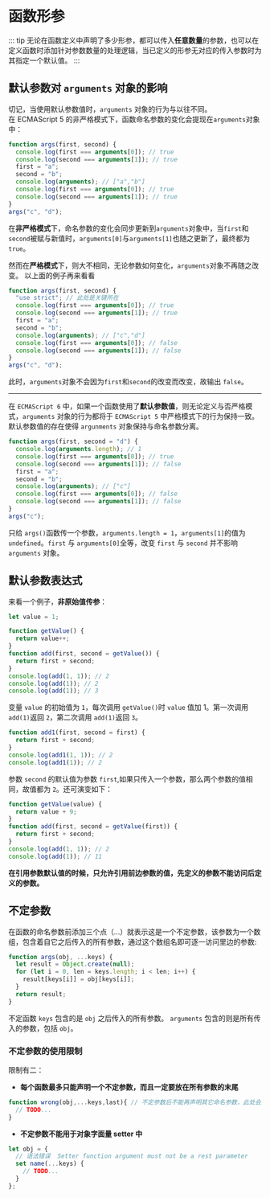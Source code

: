 # 函数形参

::: tip
无论在函数定义中声明了多少形参，都可以传入**任意数量**的参数，也可以在定义函数时添加针对参数数量的处理逻辑，当已定义的形参无对应的传入参数时为其指定一个默认值。
:::

## 默认参数对 `arguments` 对象的影响

切记，当使用默认参数值时，`arguments` 对象的行为与以往不同。<br>
在 ECMAScript 5 的非严格模式下，函数命名参数的变化会提现在`arguments`对象中：

```javascript
function args(first, second) {
  console.log(first === arguments[0]); // true
  console.log(second === arguments[1]); // true
  first = "a";
  second = "b";
  console.log(arguments); // ["a","b"]
  console.log(first === arguments[0]); // true
  console.log(second === arguments[1]); // true
}
args("c", "d");
```

在**非严格模式**下，命名参数的变化会同步更新到`arguments`对象中，当`first`和`second`被赋与新值时，`arguments[0]`与`arguments[1]`也随之更新了，最终都为`true`。

然而在**严格模式**下，则大不相同，无论参数如何变化，`arguments`对象不再随之改变。
以上面的例子再来看看

```javascript
function args(first, second) {
  "use strict"; // 此处是关键所在
  console.log(first === arguments[0]); // true
  console.log(second === arguments[1]); // true
  first = "a";
  second = "b";
  console.log(arguments); // ["c","d"]
  console.log(first === arguments[0]); // false
  console.log(second === arguments[1]); // false
}
args("c", "d");
```

此时，`arguments`对象不会因为`first`和`second`的改变而改变，故输出 `false`。

---

在 `ECMAScript 6` 中，如果一个函数使用了**默认参数值**，则无论定义与否严格模式，`arguments` 对象的行为都将于 `ECMAScript 5` 中严格模式下的行为保持一致。
默认参数值的存在使得 `argunments` 对象保持与命名参数分离。

```javascript
function args(first, second = "d") {
  console.log(arguments.length); // 1
  console.log(first === arguments[0]); // true
  console.log(second === arguments[1]); // false
  first = "a";
  second = "b";
  console.log(arguments); // ["c"]
  console.log(first === arguments[0]); // false
  console.log(second === arguments[1]); // false
}
args("c");
```

只给 `args()`函数传一个参数，`arguments.length = 1`，`arguments[1]`的值为 `undefined`。`first` 与 `arguments[0]`全等，改变 `first` 与 `second` 并不影响 `arguments` 对象。

## 默认参数表达式

来看一个例子，**非原始值传参**：

```js
let value = 1;

function getValue() {
  return value++;
}
function add(first, second = getValue()) {
  return first + second;
}
console.log(add(1, 1)); // 2
console.log(add(1)); // 2
console.log(add(1)); // 3
```

变量 `value` 的初始值为 `1`，每次调用 `getValue()`时 `value` 值加 1。第一次调用 `add(1)`返回 `2`，第二次调用 `add(1)`返回 `3`。

```js
function add1(first, second = first) {
  return first + second;
}
console.log(add1(1, 1)); // 2
console.log(add1(1)); // 2
```

参数 `second` 的默认值为参数 `first`,如果只传入一个参数，那么两个参数的值相同，故值都为 `2`。还可演变如下：

```js
function getValue(value) {
  return value + 9;
}
function add(first, second = getValue(first)) {
  return first + second;
}
console.log(add(1, 1)); // 2
console.log(add(1)); // 11
```

**在引用参数默认值的时候，只允许引用前边参数的值，先定义的参数不能访问后定义的参数。**

## 不定参数

在函数的命名参数前添加三个点（...）就表示这是一个不定参数，该参数为一个数组，包含着自它之后传入的所有参数，通过这个数组名即可逐一访问里边的参数:

```js
function args(obj, ...keys) {
  let result = Object.create(null);
  for (let i = 0, len = keys.length; i < len; i++) {
    result[keys[i]] = obj[keys[i]];
  }
  return result;
}
```

不定函数 `keys` 包含的是 `obj` 之后传入的所有参数。
`arguments` 包含的则是所有传入的参数，包括 `obj`。

### 不定参数的使用限制

限制有二：

- **每个函数最多只能声明一个不定参数，而且一定要放在所有参数的末尾**

```js
function wrong(obj,...keys,last){ // 不定参数后不能再声明其它命名参数，此处会报错
  // TODO...
}
```

- **不定参数不能用于对象字面量 setter 中**

```js
let obj = {
  // 语法错误  Setter function argument must not be a rest parameter
  set name(...keys) {
    // TODO...
  }
};
```
